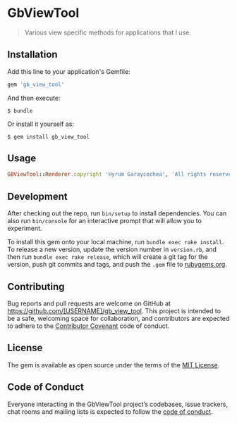 # GbViewTool

> Various view specific methods for applications that I use.

## Installation

Add this line to your application's Gemfile:

```ruby
gem 'gb_view_tool'
```

And then execute:

    $ bundle

Or install it yourself as:

    $ gem install gb_view_tool

## Usage

```ruby
GBViewTool::Renderer.copyright 'Hyrum Garaycochea', 'All rights reserved'
```

## Development

After checking out the repo, run `bin/setup` to install dependencies. You can also run `bin/console` for an interactive prompt that will allow you to experiment.

To install this gem onto your local machine, run `bundle exec rake install`. To release a new version, update the version number in `version.rb`, and then run `bundle exec rake release`, which will create a git tag for the version, push git commits and tags, and push the `.gem` file to [rubygems.org](https://rubygems.org).

## Contributing

Bug reports and pull requests are welcome on GitHub at https://github.com/[USERNAME]/gb_view_tool. This project is intended to be a safe, welcoming space for collaboration, and contributors are expected to adhere to the [Contributor Covenant](http://contributor-covenant.org) code of conduct.

## License

The gem is available as open source under the terms of the [MIT License](http://opensource.org/licenses/MIT).

## Code of Conduct

Everyone interacting in the GbViewTool project’s codebases, issue trackers, chat rooms and mailing lists is expected to follow the [code of conduct](https://github.com/[USERNAME]/gb_view_tool/blob/master/CODE_OF_CONDUCT.md).
